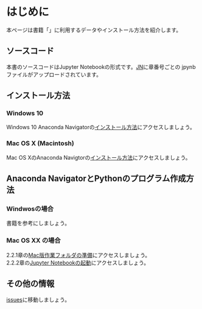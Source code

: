 # はじめに
本ページは書籍「」に利用するデータやインストール方法を紹介します。


## ソースコード
本書のソースコードはJupyter Notebookの形式です。[JN](https://github.com/oyo-k/book/tree/master/JN)に章番号ごとの jpynbファイルがアップロードされています。

## インストール方法
### Windows 10
Windows 10 Anaconda Navigatorの[インストール方法](https://github.com/oyo-k/book/issues/1)にアクセスしましょう。
### Mac OS X (Macintosh)
Mac OS XのAnaconda Navigtorの[インストール方法](https://github.com/oyo-k/book/issues/2)にアクセスしましょう。

## Anaconda NavigatorとPythonのプログラム作成方法
### Windwosの場合
書籍を参考にしましょう。
### Mac OS XX の場合
2.2.1章の[Mac版作業フォルダの準備](https://github.com/oyo-k/book/issues/3)にアクセスしましょう。 <br>
2.2.2章の[Jupyter Notebookの起動](https://github.com/oyo-k/book/issues/4)にアクセスしましょう。

## その他の情報
[issues](https://github.com/oyo-k/book/issues)に移動しましょう。
